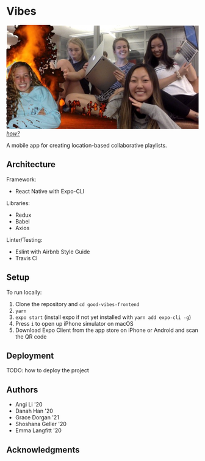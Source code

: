 # Vibes

![Team Photo](/assets/52.jpg)
[*how?*](https://help.github.com/articles/about-readmes/#relative-links-and-image-paths-in-readme-files)

A mobile app for creating location-based collaborative playlists.

## Architecture

Framework:
* React Native with Expo-CLI

Libraries:
* Redux
* Babel
* Axios

Linter/Testing:
* Eslint with Airbnb Style Guide
* Travis CI

## Setup

To run locally:
1. Clone the repository and `cd good-vibes-frontend`
2. `yarn`
3. `expo start` (install expo if not yet installed with `yarn add expo-cli -g`)
4. Press `i` to open up iPhone simulator on macOS
5. Download Expo Client from the app store on iPhone or Android and scan the QR code

## Deployment

TODO: how to deploy the project

## Authors
* Angi Li '20
* Danah Han '20
* Grace Dorgan '21
* Shoshana Geller '20
* Emma Langfitt '20

## Acknowledgments
